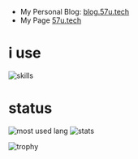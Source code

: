 - My Personal Blog: [blog.57u.tech](https://blog.57u.tech/)
- My Page [57u.tech](https://57u.tech/)

# i use

![skills](https://skillicons.dev/icons?perline=14&i=html,java,python,c,cs,typescript,dart,javascript,flutter,react,git,github,linux,ubuntu,md,photoshop,sqlite,vscode,visualstudio,idea,unity,blender,cloudflare,bootstrap,dotnet,latex,docker,pytorch)

# status
<img  src="https://github-readme-stats.vercel.app/api/top-langs/?username=57uu&layout=donut&hide=css,scss,html,cmake" alt="most used lang" />
<img  src="https://github-readme-stats.vercel.app/api?username=57uu&show_icons=true&locale=en" alt="stats" />

![trophy](https://github-profile-trophy.vercel.app/?username=57uu)

